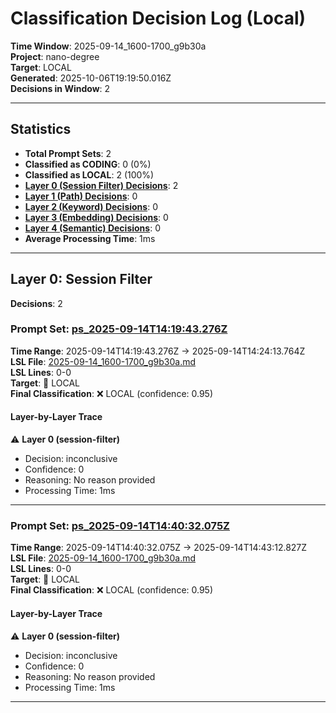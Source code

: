 # Classification Decision Log (Local)

**Time Window**: 2025-09-14_1600-1700_g9b30a<br>
**Project**: nano-degree<br>
**Target**: LOCAL<br>
**Generated**: 2025-10-06T19:19:50.016Z<br>
**Decisions in Window**: 2

---

## Statistics

- **Total Prompt Sets**: 2
- **Classified as CODING**: 0 (0%)
- **Classified as LOCAL**: 2 (100%)
- **[Layer 0 (Session Filter) Decisions](#layer-0-session-filter)**: 2
- **[Layer 1 (Path) Decisions](#layer-1-path)**: 0
- **[Layer 2 (Keyword) Decisions](#layer-2-keyword)**: 0
- **[Layer 3 (Embedding) Decisions](#layer-3-embedding)**: 0
- **[Layer 4 (Semantic) Decisions](#layer-4-semantic)**: 0
- **Average Processing Time**: 1ms

---

## Layer 0: Session Filter

**Decisions**: 2

### Prompt Set: [ps_2025-09-14T14:19:43.276Z](../../history/2025-09-14_1600-1700_g9b30a.md#ps_2025-09-14T14:19:43.276Z)

**Time Range**: 2025-09-14T14:19:43.276Z → 2025-09-14T14:24:13.764Z<br>
**LSL File**: [2025-09-14_1600-1700_g9b30a.md](../../history/2025-09-14_1600-1700_g9b30a.md#ps_2025-09-14T14:19:43.276Z)<br>
**LSL Lines**: 0-0<br>
**Target**: 📍 LOCAL<br>
**Final Classification**: ❌ LOCAL (confidence: 0.95)

#### Layer-by-Layer Trace

⚠️ **Layer 0 (session-filter)**
- Decision: inconclusive
- Confidence: 0
- Reasoning: No reason provided
- Processing Time: 1ms

---

### Prompt Set: [ps_2025-09-14T14:40:32.075Z](../../history/2025-09-14_1600-1700_g9b30a.md#ps_2025-09-14T14:40:32.075Z)

**Time Range**: 2025-09-14T14:40:32.075Z → 2025-09-14T14:43:12.827Z<br>
**LSL File**: [2025-09-14_1600-1700_g9b30a.md](../../history/2025-09-14_1600-1700_g9b30a.md#ps_2025-09-14T14:40:32.075Z)<br>
**LSL Lines**: 0-0<br>
**Target**: 📍 LOCAL<br>
**Final Classification**: ❌ LOCAL (confidence: 0.95)

#### Layer-by-Layer Trace

⚠️ **Layer 0 (session-filter)**
- Decision: inconclusive
- Confidence: 0
- Reasoning: No reason provided
- Processing Time: 1ms

---

